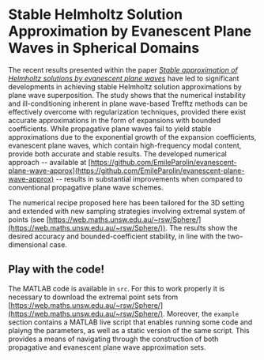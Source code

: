 # Stable Helmholtz Solution Approximation by Evanescent Plane Waves in Spherical Domains

The recent results presented within the paper [*Stable approximation of Helmholtz solutions by evanescent plane waves*](https://arxiv.org/abs/2202.05658) have led to significant developments in achieving stable Helmholtz solution approximations by plane wave superposition. The study shows that the numerical instability and ill-conditioning inherent in plane wave-based Trefftz methods can be effectively overcome with regularization techniques, provided there exist accurate approximations in the form of expansions with bounded coefficients. While propagative plane waves fail to yield stable approximations due to the exponential growth of the expansion coefficients, evanescent plane waves, which contain high-frequency modal content, provide both accurate and stable results. The developed numerical approach -- available at [https://github.com/EmileParolin/evanescent-plane-wave-approx](https://github.com/EmileParolin/evanescent-plane-wave-approx) -- results in substantial improvements when compared to conventional propagative plane wave schemes.

The numerical recipe proposed here has been tailored for the 3D setting and extended with new sampling strategies involving extremal system of points (see [https://web.maths.unsw.edu.au/~rsw/Sphere/](https://web.maths.unsw.edu.au/~rsw/Sphere/)). The results show the desired accuracy and bounded-coefficient stability, in line with the two-dimensional case.

## Play with the code!

The MATLAB code is available in `src`. For this to work properly it is necessary to download the extremal point sets from [https://web.maths.unsw.edu.au/~rsw/Sphere/](https://web.maths.unsw.edu.au/~rsw/Sphere/). Moreover, the `example` section contains a MATLAB live script that enables running some code and plaiyng the parameters, as well as a static version of the same script. This provides a means of navigating through the construction of both propagative and evanescent plane wave approximation sets. 
